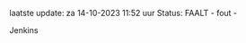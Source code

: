laatste update: 
za 14-10-2023 11:52   uur 
Status: FAALT - fout - 
<div class="service R">Jenkins</div>